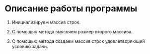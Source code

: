 # Описание работы программы #

1. Инициализируем массив строк.

2. С помощью метода выясняем размер второго массива.

3. С помощью метода создаем массив строк удовлетворяющий условию задачи.


